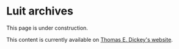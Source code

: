# Luit archives

This page is under construction.

This content is currently available on [Thomas E. Dickey's website](https://invisible-island.net/archives/luit/).
